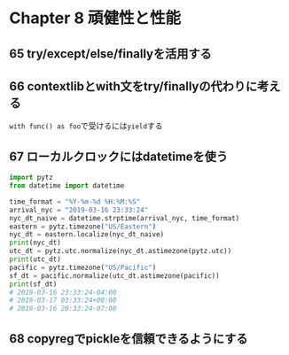 # Chapter 8 頑健性と性能

## 65 try/except/else/finallyを活用する

## 66 contextlibとwith文をtry/finallyの代わりに考える

`with func() as foo`で受けるには`yield`する

## 67 ローカルクロックにはdatetimeを使う

```py
import pytz
from datetime import datetime

time_format = "%Y-%m-%d %H:%M:%S"
arrival_nyc = "2019-03-16 23:33:24"
nyc_dt_naive = datetime.strptime(arrival_nyc, time_format)
eastern = pytz.timezone("US/Eastern")
nyc_dt = eastern.localize(nyc_dt_naive)
print(nyc_dt)
utc_dt = pytz.utc.normalize(nyc_dt.astimezone(pytz.utc))
print(utc_dt)
pacific = pytz.timezone("US/Pacific")
sf_dt = pacific.normalize(utc_dt.astimezone(pacific))
print(sf_dt)
# 2019-03-16 23:33:24-04:00
# 2019-03-17 03:33:24+00:00
# 2019-03-16 20:33:24-07:00
```

## 68 copyregでpickleを信頼できるようにする
